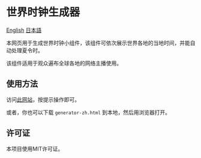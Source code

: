 # 世界时钟生成器

[English](README.md) [日本語](japanese.md)

本网页用于生成世界时钟小组件，该组件可依次展示世界各地的当地时间，并能自动处理夏令时。

该组件适用于观众遍布全球各地的网络主播使用。

## 使用方法

访问[此网站](https://yanjisheng.github.io/world-clock)，按提示操作即可。

或者，你也可以下载 `generator-zh.html` 到本地，然后用浏览器打开。

## 许可证

本项目使用MIT许可证。
